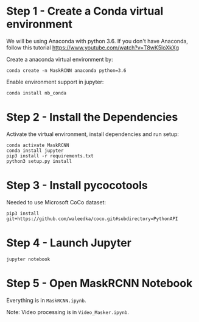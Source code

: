 # Step 1 - Create a Conda virtual environment

We will be using Anaconda with python 3.6. If you don't have Anaconda, follow this tutorial https://www.youtube.com/watch?v=T8wK5loXkXg

Create a anaconda virtual environment by:

`conda create -n MaskRCNN anaconda python=3.6`

Enable environment support in jupyter:

`conda install nb_conda`

# Step 2 - Install the Dependencies

Activate the virtual environment, install dependencies and run setup:

```
conda activate MaskRCNN
conda install jupyter
pip3 install -r requirements.txt
python3 setup.py install
```

# Step 3 - Install pycocotools

Needed to use Microsoft CoCo dataset:

`pip3 install git+https://github.com/waleedka/coco.git#subdirectory=PythonAPI`

# Step 4 - Launch Jupyter

`jupyter notebook`

# Step 5 - Open MaskRCNN Notebook

Everything is in `MaskRCNN.ipynb`.

Note: Video processing is in `Video_Masker.ipynb`.

